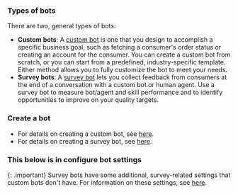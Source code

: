 ### Types of bots

There are two, general types of bots:

* **Custom bots**: A [custom bot](conversation-builder-bots-custom-bots.html) is one that you design to accomplish a specific business goal, such as fetching a consumer's order status or creating an account for the consumer. You can create a custom bot from scratch, or you can start from a predefined, industry-specific template. Either method allows you to fully customize the bot to meet your needs.
* **Survey bots**: A [survey bot](conversation-builder-bots-survey-bots.html) lets you collect feedback from consumers at the end of a conversation with a custom bot or human agent. Use a survey bot to measure bot/agent and skill performance and to identify opportunities to improve on your quality targets.

### Create a bot

* For details on creating a custom bot, see [here](conversation-builder-bots-custom-bots.html).
* For details on creating a survey bot, see [here](conversation-builder-bots-survey-bots.html).

### This below is in configure bot settings

{: .important}
Survey bots have some additional, survey-related settings that custom bots don't have. For information on these settings, see [here](conversation-builder-bots-survey-bots.html#step-4---configure-the-bot-settings).